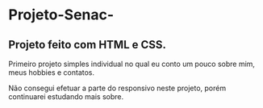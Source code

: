# Projeto-Senac-
<h2>Projeto feito com HTML e CSS.</h2>

Primeiro projeto simples individual no qual eu conto um pouco sobre mim, meus hobbies e contatos.

Não consegui efetuar a parte do responsivo neste projeto, porém continuarei estudando mais sobre.
